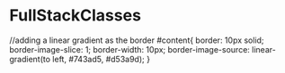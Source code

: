 # FullStackClasses

//adding a linear gradient as the border
#content{
    border: 10px solid;
    border-image-slice: 1;
    border-width: 10px;
    border-image-source: linear-gradient(to left, #743ad5, #d53a9d);
}
